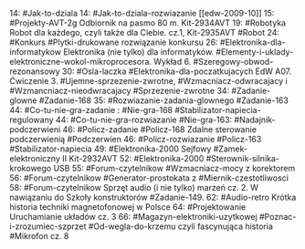 14: #Jak-to-dziala 
14: #Jak-to-dziala-rozwiazanie [[edw-2009-10]]
15: #Projekty-AVT-2g Odbiornik na pasmo 80 m. Kit-2934AVT
19: #Robotyka Robot dla każdego, czyli także dla Ciebie. cz.1, Kit-2935AVT #Robot
24: #Konkurs #Plytki-drukowane rozwiązanie konkursu
26: #Elektronika-dla-informatykow Elektronika (nie tylko) dla informatyków. #Elementy-i-uklady-elektroniczne-wokol-mikroprocesora. Wykład 6. #Szeregowy-obwod-rezonansowy
30: #Osla-laczka #Elektronika-dla-poczatkujacych EdW A07. Ćwiczenie 3. #Ujemne-sprzezenie-zwrotne, #Wzmacniacz-odwracajacy i #Wzmancniacz-nieodwracajacy #Sprzezenie-zwrotne 
34: #Zadanie-glowne #Zadanie-168
35: #Rozwiazanie-zadania-glownego #Zadanie-163
44: #Co-tu-nie-gra-zadanie :  #Nie-gra-168 #Stabilizator-napiecia-regulowany
44: #Co-tu-nie-gra-rozwiazanie #Nie-gra-163: #Nadajnik-podczerwieni
46: #Policz-zadanie #Policz-168 Zdalne sterowanie podczerwienią #Podczerwien
46: #Policz-rozwiazanie #Policz-163 #Stabilizator-napiecia
49: #Elektronika-2000 Sejfowy #Zamek-elektroniczny II Kit-2932AVT
52: #Elektronika-2000 #Sterownik-silnika-krokowego USB
55: #Forum-czytelnikow #Wzmacniacz-mocy z korektorem
56: #Forum-czytelnikow #Generator-prostokata z #Miernik-czestotliwosci
58: #Forum-czytelnikow Sprzęt audio (i nie tylko) marzeń cz. 2. W nawiązaniu do Szkoły konstruktorów #Zadanie-149.
62: #Audio-retro Krótka historia techniki magnetofonowej w Polsce
64: #Projektowanie Uruchamianie układów cz. 3
66: #Magazyn-elektroniki-uzytkowej #Poznac-i-zrozumiec-szprzet #Od-wegla-do-krzemu czyli fascynująca historia #Mikrofon cz. 8
